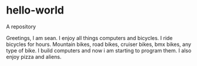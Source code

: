 # hello-world
A repository 

Greetings,
I am sean. I enjoy all things computers and bicycles. I ride bicycles for hours. Mountain bikes, road bikes, cruiser bikes, bmx bikes, any type of bike. I build computers and now i am starting to program them. I also enjoy pizza and aliens.    

